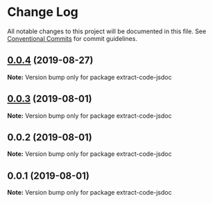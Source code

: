 # Change Log

All notable changes to this project will be documented in this file.
See [Conventional Commits](https://conventionalcommits.org) for commit guidelines.

## [0.0.4](https://github.com/imcuttle/intuitional-test/compare/v0.0.3...v0.0.4) (2019-08-27)

**Note:** Version bump only for package extract-code-jsdoc

## [0.0.3](https://github.com/imcuttle/intuitional-test/compare/v0.0.2...v0.0.3) (2019-08-01)

**Note:** Version bump only for package extract-code-jsdoc

## 0.0.2 (2019-08-01)

**Note:** Version bump only for package extract-code-jsdoc

## 0.0.1 (2019-08-01)

**Note:** Version bump only for package extract-code-jsdoc
